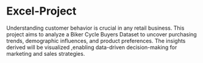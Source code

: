 # Excel-Project
Understanding customer behavior is crucial in any retail business. This project aims to analyze a Biker Cycle Buyers Dataset to uncover purchasing trends, demographic influences, and product preferences. The insights derived will be visualized ,enabling data-driven decision-making for marketing and sales strategies.
